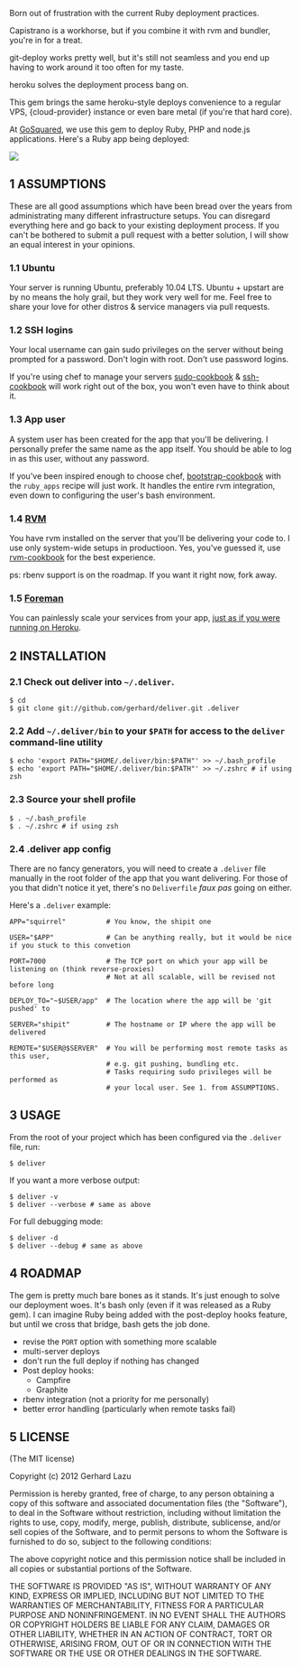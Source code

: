 Born out of frustration with the current Ruby deployment practices.

Capistrano is a workhorse, but if you combine it with rvm and bundler, you're
in for a treat.

git-deploy works pretty well, but it's still not seamless and you end up having
to work around it too often for my taste.

heroku solves the deployment process bang on.

This gem brings the same heroku-style deploys convenience to a regular VPS,
{cloud-provider} instance or even bare metal (if you're that hard core).

At [GoSquared](http://www.gosquared.com/), we use this gem to deploy Ruby, PHP
and node.js applications. Here's a Ruby app being deployed:

<img src="http://c2990942.r42.cf0.rackcdn.com/deliver.png" />



## 1 ASSUMPTIONS

These are all good assumptions which have been bread over the years from
administrating many different infrastructure setups. You can disregard
everything here and go back to your existing deployment process. If you can't
be bothered to submit a pull request with a better solution, I will show an
equal interest in your opinions.

### 1.1 Ubuntu

Your server is running Ubuntu, preferably 10.04 LTS. Ubuntu + upstart are by no
means the holy grail, but they work very well for me. Feel free to share your
love for other distros & service managers via pull requests.

### 1.2 SSH logins

Your local username can gain sudo privileges on the server without being
prompted for a password. Don't login with root. Don't use password logins.

If you're using chef to manage your servers
[sudo-cookbook](https://github.com/opscode/cookbooks/tree/master/sudo) &
[ssh-cookbook](https://github.com/gchef/ssh-cookbook) will work right out of
the box, you won't even have to think about it.

### 1.3 App user

A system user has been created for the app that you'll be delivering. I
personally prefer the same name as the app itself. You should be able to log in
as this user, without any password.

If you've been inspired enough to choose chef,
[bootstrap-cookbook](https://github.com/gchef/bootstrap-cookbook) with the
`ruby_apps` recipe will just work. It handles the entire rvm integration, even
down to configuring the user's bash environment.

### 1.4 [RVM](http://beginrescueend.com/)

You have rvm installed on the server that you'll be delivering your code to. I
use only system-wide setups in productioon. Yes, you've guessed it, use
[rvm-cookbook](https://github.com/gchef/rvm-cookbook) for the best experience.

ps: rbenv support is on the roadmap. If you want it right now, fork away.

### 1.5 [Foreman](https://github.com/ddollar/foreman)

You can painlessly scale your services from your app, [just as if you were
running on Heroku](http://devcenter.heroku.com/articles/procfile).



## 2 INSTALLATION

### 2.1 Check out deliver into `~/.deliver`.

    $ cd
    $ git clone git://github.com/gerhard/deliver.git .deliver

### 2.2 Add `~/.deliver/bin` to your `$PATH` for access to the `deliver` command-line utility

    $ echo 'export PATH="$HOME/.deliver/bin:$PATH"' >> ~/.bash_profile
    $ echo 'export PATH="$HOME/.deliver/bin:$PATH"' >> ~/.zshrc # if using zsh

### 2.3 Source your shell profile

    $ . ~/.bash_profile
    $ . ~/.zshrc # if using zsh

### 2.4 .deliver app config

There are no fancy generators, you will need to create a `.deliver` file
manually in the root folder of the app that you want delivering. For those of
you that didn't notice it yet, there's no `Deliverfile` *faux pas* going on
either.

Here's a `.deliver` example:

    APP="squirrel"          # You know, the shipit one

    USER="$APP"             # Can be anything really, but it would be nice if you stuck to this convetion

    PORT=7000               # The TCP port on which your app will be listening on (think reverse-proxies)
                            # Not at all scalable, will be revised not before long

    DEPLOY_TO="~$USER/app"  # The location where the app will be 'git pushed' to

    SERVER="shipit"         # The hostname or IP where the app will be delivered

    REMOTE="$USER@$SERVER"  # You will be performing most remote tasks as this user,
                            # e.g. git pushing, bundling etc.
                            # Tasks requiring sudo privileges will be performed as
                            # your local user. See 1. from ASSUMPTIONS.



## 3 USAGE

From the root of your project which has been configured via the `.deliver`
file, run:

    $ deliver

If you want a more verbose output:

    $ deliver -v
    $ deliver --verbose # same as above

For full debugging mode:

    $ deliver -d
    $ deliver --debug # same as above



## 4 ROADMAP

The gem is pretty much bare bones as it stands. It's just enough to solve our
deployment woes. It's bash only (even if it was released as a Ruby gem). I can
imagine Ruby being added with the post-deploy hooks feature, but until we cross
that bridge, bash gets the job done.

* revise the `PORT` option with something more scalable
* multi-server deploys
* don't run the full deploy if nothing has changed
* Post deploy hooks:
  * Campfire
  * Graphite
* rbenv integration (not a priority for me personally)
* better error handling (particularly when remote tasks fail)



## 5 LICENSE

(The MIT license)

Copyright (c) 2012 Gerhard Lazu

Permission is hereby granted, free of charge, to any person obtaining a copy of
this software and associated documentation files (the "Software"), to deal in
the Software without restriction, including without limitation the rights to
use, copy, modify, merge, publish, distribute, sublicense, and/or sell copies
of the Software, and to permit persons to whom the Software is furnished to do
so, subject to the following conditions:

The above copyright notice and this permission notice shall be included in all
copies or substantial portions of the Software.

THE SOFTWARE IS PROVIDED "AS IS", WITHOUT WARRANTY OF ANY KIND, EXPRESS OR
IMPLIED, INCLUDING BUT NOT LIMITED TO THE WARRANTIES OF MERCHANTABILITY,
FITNESS FOR A PARTICULAR PURPOSE AND NONINFRINGEMENT. IN NO EVENT SHALL THE
AUTHORS OR COPYRIGHT HOLDERS BE LIABLE FOR ANY CLAIM, DAMAGES OR OTHER
LIABILITY, WHETHER IN AN ACTION OF CONTRACT, TORT OR OTHERWISE, ARISING FROM,
OUT OF OR IN CONNECTION WITH THE SOFTWARE OR THE USE OR OTHER DEALINGS IN THE
SOFTWARE.
